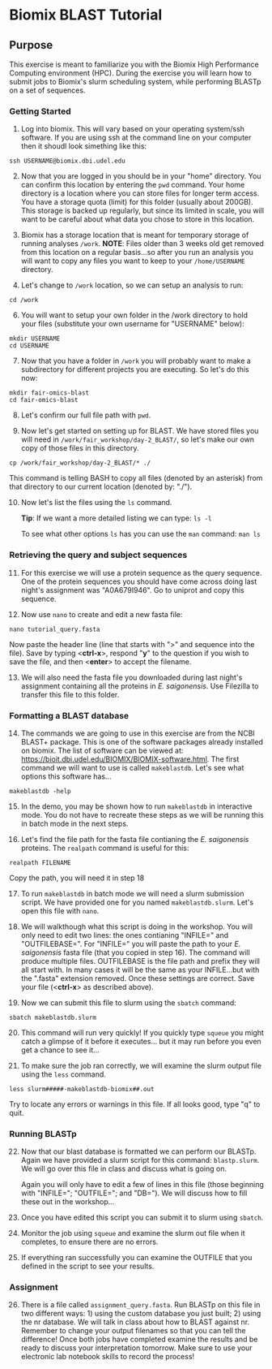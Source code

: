 # Biomix BLAST Tutorial
## Purpose
This exercise is meant to familiarize you with the Biomix High Performance Computing environment (HPC).  During the exercise you will learn how to submit jobs to Biomix's slurm scheduling system, while performing BLASTp on a set of sequences.

### Getting Started
1. Log into biomix.  This will vary based on your operating system/ssh software.  If you are using ssh at the command line on your computer then it shoudl look simething like this:

```your_computer
ssh USERNAME@biomix.dbi.udel.edu
```

2. Now that you are logged in you should be in your "home" directory.  You can confirm this location by entering the `pwd` command.  Your home directory is a location where you can store files for longer term access.  You have a storage quota (limit) for this folder (usually about 200GB).  This storage is backed up regularly, but since its limited in scale, you will want to be careful about what data you chose to store in this location.

3. Biomix has a storage location that is meant for temporary storage of running analyses `/work`.  __NOTE__: Files older than 3 weeks old get removed from this location on a regular basis...so after you run an analysis you will want to copy any files you want to keep to your `/home/USERNAME` directory.

5. Let's change to `/work` location, so we can setup an analysis to run:

```biomix
cd /work
```

6. You will want to setup your own folder in the /work directory to hold your files (substitute your own username for "USERNAME" below):

```biomix
mkdir USERNAME
cd USERNAME
```

7. Now that you have a folder in `/work` you will probably want to make a subdirectory for different projects you are executing.  So let's do this now:

```biomix
mkdir fair-omics-blast
cd fair-omics-blast
```

8. Let's confirm our full file path with `pwd`.

9. Now let's get started on setting up for BLAST.  We have stored files you will need in `/work/fair_workshop/day-2_BLAST/`, so let's make our own copy of those files in this directory.

```biomix
cp /work/fair_workshop/day-2_BLAST/* ./
```

This command is telling BASH to copy all files (denoted by an asterisk) from that directory to our current location (denoted by: "./").

10. Now let's list the files using the `ls` command.

	__Tip__: If we want a more detailed listing we can type:
		 `ls -l`
	 
	 To see what other options `ls` has you can use the `man` command:
		 `man ls`

### Retrieving the query and subject sequences
11. For this exercise we will use a protein sequence as the query sequence.  One of the protein sequences you should have come across doing last night's assignment was "A0A679I946".  Go to uniprot and copy this sequence.  

12.  Now use `nano` to create and edit a new fasta file:

```biomix
nano tutorial_query.fasta
```

Now paste the header line (line that starts with ">" and sequence into the file).  Save by typing <__ctrl-x__>, respond "__y__" to the question if you wish to save the file, and then <__enter__> to accept the filename.

13. We will also need the fasta file you downloaded during last night's assignment containing all the proteins in _E. saigonensis_.  Use Filezilla to transfer this file to this folder.

### Formatting a BLAST database
14. The commands we are going to use in this exercise are from the NCBI BLAST+ package.  This is one of the software packages already installed on biomix.  The list of software can be viewed at: https://bioit.dbi.udel.edu/BIOMIX/BIOMIX-software.html.  The first command we will want to use is called `makeblastdb`.  Let's see what options this software has...

```biomix
makeblastdb -help
```

15. In the demo, you may be shown how to run `makeblastdb` in interactive mode.  You do not have to recreate these steps as we will be running this in batch mode in the next steps.

16. Let's find the file path for the fasta file contianing the _E. saigonensis_ proteins.  The `realpath` command is useful for this:

```biomix
realpath FILENAME
```

Copy the path, you will need it in step 18

17. To run `makeblastdb` in batch mode we will need a slurm submission script.  We have provided one for you named `makeblastdb.slurm`.  Let's open this file with `nano`.

18. We will walkthough what this script is doing in the workshop.  You will only need to edit two lines: the ones contianing "INFILE=" and "OUTFILEBASE=".  For "INFILE=" you will paste the path to your _E. saigonensis_ fasta file (that you copied in step 16).  The command will produce multiple files.  OUTFILEBASE is the file path and prefix they will all start with.  In many cases it will be the same as your INFILE...but with the ".fasta" extension removed.  Once these settings are correct.  Save your file (<__ctrl-x__> as described above).

19. Now we can submit this file to slurm using the `sbatch` command:

```biomix
sbatch makeblastdb.slurm
```

20. This command will run very quickly!  If you quickly type `squeue` you might catch a glimpse of it before it executes... but it may run before you even get a chance to see it...

21. To make sure the job ran correctly, we will examine the slurm output file using the `less` command.

```biomix
less slurm#####-makeblastdb-biomix##.out
```

Try to locate any errors or warnings in this file.  If all looks good, type "q" to quit.

### Running BLASTp
22.  Now that our blast database is formatted we can perform our BLASTp.  Again we have provided a slurm script for this command: `blastp.slurm`.  We will go over this file in class and discuss what is going on.  

		Again you will only have to edit a few of lines in this file (those beginning with "INFILE="; "OUTFILE="; and "DB=").  We will discuss how to fill these out in the workshop...

23. Once you have edited this script you can submit it to slurm using `sbatch`.

24.  Monitor the job using `squeue` and examine the slurm out file when it completes, to ensure there are no errors.

25. If everything ran successfully you can examine the OUTFILE that you defined in the script to see your results.

### Assignment
26. There is a file called `assignment_query.fasta`.   Run BLASTp on this file in two different ways: 1) using the custom database you just built; 2) using the nr database.  We will talk in class about how to BLAST against nr.  Remember to change your output filenames so that you can tell the difference!  Once both jobs have completed examine the results and be ready to discuss your interpretation tomorrow.  Make sure to use your electronic lab notebook skills to record the process!


